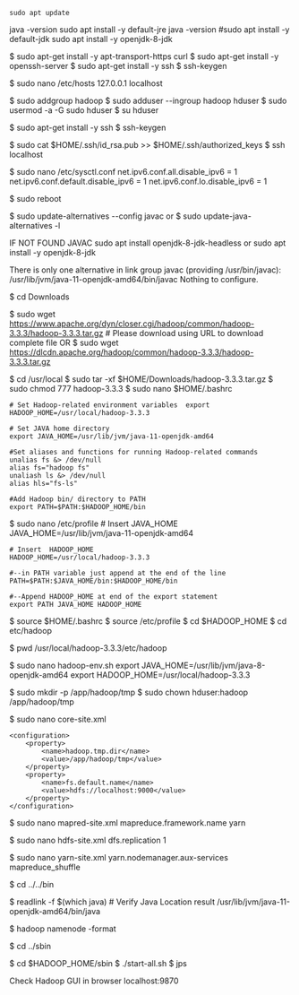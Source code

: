 
```
sudo apt update
```

java -version
sudo apt install -y default-jre
java -version
#sudo apt install -y default-jdk
sudo apt install -y openjdk-8-jdk


$ sudo apt-get install -y apt-transport-https curl 
$ sudo apt-get install -y openssh-server
$ sudo apt-get install -y ssh 
$ ssh-keygen

$ sudo nano /etc/hosts 
	127.0.0.1 localhost 


$ sudo addgroup hadoop 
$ sudo adduser --ingroup hadoop hduser 
$ sudo usermod -a -G sudo hduser 
$ su hduser 


$ sudo apt-get install -y ssh
$ ssh-keygen 

$ sudo cat $HOME/.ssh/id_rsa.pub >> $HOME/.ssh/authorized_keys
$ ssh localhost 

$ sudo nano /etc/sysctl.conf
	net.ipv6.conf.all.disable_ipv6 = 1
	net.ipv6.conf.default.disable_ipv6 = 1
	net.ipv6.conf.lo.disable_ipv6 = 1

$ sudo reboot

$ sudo update-alternatives --config javac
or
$ sudo update-java-alternatives -l

IF NOT FOUND JAVAC
sudo apt install openjdk-8-jdk-headless
or
sudo apt install -y openjdk-8-jdk

There is only one alternative in link group javac (providing /usr/bin/javac): /usr/lib/jvm/java-11-openjdk-amd64/bin/javac
Nothing to configure.

$ cd Downloads


$ sudo wget https://www.apache.org/dyn/closer.cgi/hadoop/common/hadoop-3.3.3/hadoop-3.3.3.tar.gz # Please download using URL to download complete file
OR
$ sudo wget https://dlcdn.apache.org/hadoop/common/hadoop-3.3.3/hadoop-3.3.3.tar.gz

$ cd /usr/local 
$ sudo tar -xf $HOME/Downloads/hadoop-3.3.3.tar.gz
$ sudo chmod 777 hadoop-3.3.3
$ sudo nano $HOME/.bashrc 

	# Set Hadoop-related environment variables  export 
	HADOOP_HOME=/usr/local/hadoop-3.3.3  

	# Set JAVA home directory 
	export JAVA_HOME=/usr/lib/jvm/java-11-openjdk-amd64
	
	#Set aliases and functions for running Hadoop-related commands 
	unalias fs &> /dev/null 
	alias fs="hadoop fs"  
	unaliash ls &> /dev/null 
	alias hls="fs-ls" 

	#Add Hadoop bin/ directory to PATH 
	export PATH=$PATH:$HADOOP_HOME/bin

$ sudo nano /etc/profile
	# Insert JAVA_HOME 
	JAVA_HOME=/usr/lib/jvm/java-11-openjdk-amd64
	
	# Insert  HADOOP_HOME 
	HADOOP_HOME=/usr/local/hadoop-3.3.3 
	
	#--in PATH variable just append at the end of the line 
	PATH=$PATH:$JAVA_HOME/bin:$HADOOP_HOME/bin 
	
	#--Append HADOOP_HOME at end of the export statement  
	export PATH JAVA_HOME HADOOP_HOME  


$ source $HOME/.bashrc 
$ source /etc/profile 
$ cd $HADOOP_HOME
$ cd etc/hadoop 

$ pwd
/usr/local/hadoop-3.3.3/etc/hadoop


$ sudo nano hadoop-env.sh
	export JAVA_HOME=/usr/lib/jvm/java-8-openjdk-amd64
	export HADOOP_HOME=/usr/local/hadoop-3.3.3


$ sudo mkdir -p /app/hadoop/tmp 
$ sudo chown hduser:hadoop /app/hadoop/tmp  

$ sudo nano core-site.xml

	<configuration>
		<property> 
			<name>hadoop.tmp.dir</name> 
			<value>/app/hadoop/tmp</value> 
		</property> 
		<property> 
			<name>fs.default.name</name> 
			<value>hdfs://localhost:9000</value> 
		</property>  
	</configuration>


$ sudo nano mapred-site.xml
	<property> 
		<name>mapreduce.framework.name</name> 
		<value>yarn</value> 
	</property> 


$ sudo nano hdfs-site.xml 
	<property> 
		<name>dfs.replication</name> 
		<value>1</value> 
	</property>  

$ sudo nano yarn-site.xml 
	<property> 
		<name>yarn.nodemanager.aux-services</name> 
		<value>mapreduce_shuffle</value> 
	</property>  

$ cd ../../bin 

$ readlink -f $(which java) # Verify Java Location
	result
	/usr/lib/jvm/java-11-openjdk-amd64/bin/java

$ hadoop namenode -format

$ cd ../sbin 

$ cd $HADOOP_HOME/sbin
$ ./start-all.sh 
$ jps 

Check Hadoop GUI in browser
localhost:9870 
